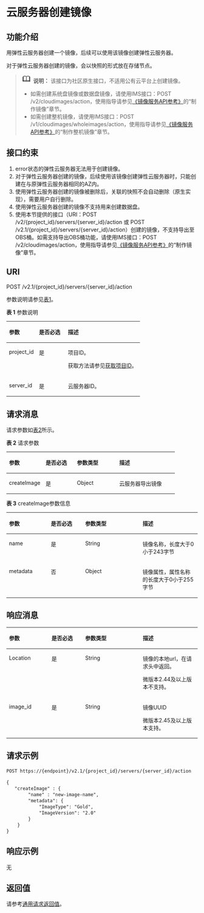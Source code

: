 # 云服务器创建镜像<a name="ZH-CN_TOPIC_0065817694"></a>

## 功能介绍<a name="zh-cn_topic_0057972976_section52906670"></a>

用弹性云服务器创建一个镜像，后续可以使用该镜像创建弹性云服务器。

对于弹性云服务器创建的镜像，会以快照的形式放在存储节点。

>![](public_sys-resources/icon-note.gif) **说明：** 
>该接口为社区原生接口，不适用公有云平台上创建镜像。
>-   如需创建系统盘镜像或数据盘镜像，请使用IMS接口：POST /v2/cloudimages/action，使用指导请参见[《镜像服务API参考》](https://support.huaweicloud.com/api-ims/ims_03_0101.html)的“制作镜像”章节。
>-   如需创建整机镜像，请使用IMS接口：POST /v1/cloudimages/wholeimages/action，使用指导请参见[《镜像服务API参考》](https://support.huaweicloud.com/api-ims/ims_03_0101.html)的“制作整机镜像”章节。

## 接口约束<a name="zh-cn_topic_0057972976_section57581898"></a>

1.  error状态的弹性云服务器无法用于创建镜像。
2.  对于弹性云服务器创建的镜像，后续使用该镜像创建弹性云服务器时，只能创建在与原弹性云服务器相同的AZ内。
3.  使用弹性云服务器创建的镜像被删除后，关联的快照不会自动删除（原生实现），需要用户自行删除。
4.  使用弹性云服务器创建的镜像不支持用来创建数据盘。
5.  使用本节提供的接口（URI：POST /v2/\{project\_id\}/servers/\{server\_id\}/action 或 POST /v2.1/\{project\_id\}/servers/\{server\_id\}/action）创建的镜像，不支持导出至OBS桶。如需支持导出OBS桶功能，请使用IMS接口：POST  /v2/cloudimages/action，使用指导请参见[《镜像服务API参考》](https://support.huaweicloud.com/api-ims/ims_03_0101.html)的“制作镜像”章节。

## URI<a name="zh-cn_topic_0057972976_section6397988"></a>

POST /v2.1/\{project\_id\}/servers/\{server\_id\}/action

参数说明请参见[表1](#table9179610161220)。

**表 1**  参数说明

<a name="table9179610161220"></a>
<table><thead align="left"><tr id="row517921012126"><th class="cellrowborder" valign="top" width="22.422242224222423%" id="mcps1.2.4.1.1"><p id="p1671661841217"><a name="p1671661841217"></a><a name="p1671661841217"></a>参数</p>
</th>
<th class="cellrowborder" valign="top" width="21.66216621662166%" id="mcps1.2.4.1.2"><p id="p9716131831216"><a name="p9716131831216"></a><a name="p9716131831216"></a>是否必选</p>
</th>
<th class="cellrowborder" valign="top" width="55.91559155915592%" id="mcps1.2.4.1.3"><p id="p2071671818123"><a name="p2071671818123"></a><a name="p2071671818123"></a>描述</p>
</th>
</tr>
</thead>
<tbody><tr id="row19179610111218"><td class="cellrowborder" valign="top" width="22.422242224222423%" headers="mcps1.2.4.1.1 "><p id="p11716141813122"><a name="p11716141813122"></a><a name="p11716141813122"></a>project_id</p>
</td>
<td class="cellrowborder" valign="top" width="21.66216621662166%" headers="mcps1.2.4.1.2 "><p id="p11717181821218"><a name="p11717181821218"></a><a name="p11717181821218"></a>是</p>
</td>
<td class="cellrowborder" valign="top" width="55.91559155915592%" headers="mcps1.2.4.1.3 "><p id="p20717131816121"><a name="p20717131816121"></a><a name="p20717131816121"></a>项目ID。</p>
<p id="p6717118161218"><a name="p6717118161218"></a><a name="p6717118161218"></a>获取方法请参见<a href="获取项目ID.md">获取项目ID</a>。</p>
</td>
</tr>
<tr id="row1518041015124"><td class="cellrowborder" valign="top" width="22.422242224222423%" headers="mcps1.2.4.1.1 "><p id="p1871731816127"><a name="p1871731816127"></a><a name="p1871731816127"></a>server_id</p>
</td>
<td class="cellrowborder" valign="top" width="21.66216621662166%" headers="mcps1.2.4.1.2 "><p id="p197171118161217"><a name="p197171118161217"></a><a name="p197171118161217"></a>是</p>
</td>
<td class="cellrowborder" valign="top" width="55.91559155915592%" headers="mcps1.2.4.1.3 "><p id="p571712187126"><a name="p571712187126"></a><a name="p571712187126"></a><span id="text971711815124"><a name="text971711815124"></a><a name="text971711815124"></a>云服务器</span>ID。</p>
</td>
</tr>
</tbody>
</table>

## 请求消息<a name="zh-cn_topic_0057972976_section33622195"></a>

请求参数如[表2](#table3529164221216)所示。

**表 2**  请求参数

<a name="table3529164221216"></a>
<table><thead align="left"><tr id="row15530742161211"><th class="cellrowborder" valign="top" width="21.7%" id="mcps1.2.5.1.1"><p id="p6981184617123"><a name="p6981184617123"></a><a name="p6981184617123"></a>参数</p>
</th>
<th class="cellrowborder" valign="top" width="18.59%" id="mcps1.2.5.1.2"><p id="p598114651213"><a name="p598114651213"></a><a name="p598114651213"></a>是否必选</p>
</th>
<th class="cellrowborder" valign="top" width="25.080000000000002%" id="mcps1.2.5.1.3"><p id="p1098112466121"><a name="p1098112466121"></a><a name="p1098112466121"></a>参数类型</p>
</th>
<th class="cellrowborder" valign="top" width="34.63%" id="mcps1.2.5.1.4"><p id="p159811446171212"><a name="p159811446171212"></a><a name="p159811446171212"></a>描述</p>
</th>
</tr>
</thead>
<tbody><tr id="row853020421122"><td class="cellrowborder" valign="top" width="21.7%" headers="mcps1.2.5.1.1 "><p id="p59811546131217"><a name="p59811546131217"></a><a name="p59811546131217"></a>createImage</p>
</td>
<td class="cellrowborder" valign="top" width="18.59%" headers="mcps1.2.5.1.2 "><p id="p11981134615121"><a name="p11981134615121"></a><a name="p11981134615121"></a>是</p>
</td>
<td class="cellrowborder" valign="top" width="25.080000000000002%" headers="mcps1.2.5.1.3 "><p id="p189811146191216"><a name="p189811146191216"></a><a name="p189811146191216"></a>Object</p>
</td>
<td class="cellrowborder" valign="top" width="34.63%" headers="mcps1.2.5.1.4 "><p id="p1698164613128"><a name="p1698164613128"></a><a name="p1698164613128"></a><span id="text149818469126"><a name="text149818469126"></a><a name="text149818469126"></a>云服务器</span>导出镜像</p>
</td>
</tr>
</tbody>
</table>

**表 3**  createImage参数信息

<a name="zh-cn_topic_0057972976_table47198018"></a>
<table><thead align="left"><tr id="zh-cn_topic_0057972976_row23638763"><th class="cellrowborder" valign="top" width="21.87%" id="mcps1.2.5.1.1"><p id="zh-cn_topic_0057972976_p35691611"><a name="zh-cn_topic_0057972976_p35691611"></a><a name="zh-cn_topic_0057972976_p35691611"></a>参数</p>
</th>
<th class="cellrowborder" valign="top" width="17.94%" id="mcps1.2.5.1.2"><p id="zh-cn_topic_0057972976_p29834312"><a name="zh-cn_topic_0057972976_p29834312"></a><a name="zh-cn_topic_0057972976_p29834312"></a>是否必选</p>
</th>
<th class="cellrowborder" valign="top" width="30.04%" id="mcps1.2.5.1.3"><p id="zh-cn_topic_0057972976_p5339351"><a name="zh-cn_topic_0057972976_p5339351"></a><a name="zh-cn_topic_0057972976_p5339351"></a>参数类型</p>
</th>
<th class="cellrowborder" valign="top" width="30.15%" id="mcps1.2.5.1.4"><p id="zh-cn_topic_0057972976_p660246"><a name="zh-cn_topic_0057972976_p660246"></a><a name="zh-cn_topic_0057972976_p660246"></a>描述</p>
</th>
</tr>
</thead>
<tbody><tr id="zh-cn_topic_0057972976_row53479976"><td class="cellrowborder" valign="top" width="21.87%" headers="mcps1.2.5.1.1 "><p id="zh-cn_topic_0057972976_p36910823"><a name="zh-cn_topic_0057972976_p36910823"></a><a name="zh-cn_topic_0057972976_p36910823"></a>name</p>
</td>
<td class="cellrowborder" valign="top" width="17.94%" headers="mcps1.2.5.1.2 "><p id="zh-cn_topic_0057972976_p43131274"><a name="zh-cn_topic_0057972976_p43131274"></a><a name="zh-cn_topic_0057972976_p43131274"></a>是</p>
</td>
<td class="cellrowborder" valign="top" width="30.04%" headers="mcps1.2.5.1.3 "><p id="zh-cn_topic_0057972976_p36986682"><a name="zh-cn_topic_0057972976_p36986682"></a><a name="zh-cn_topic_0057972976_p36986682"></a>String</p>
</td>
<td class="cellrowborder" valign="top" width="30.15%" headers="mcps1.2.5.1.4 "><p id="zh-cn_topic_0057972976_p3972286"><a name="zh-cn_topic_0057972976_p3972286"></a><a name="zh-cn_topic_0057972976_p3972286"></a>镜像名称，长度大于0小于243字节</p>
</td>
</tr>
<tr id="zh-cn_topic_0057972976_row35750577"><td class="cellrowborder" valign="top" width="21.87%" headers="mcps1.2.5.1.1 "><p id="zh-cn_topic_0057972976_p10115639"><a name="zh-cn_topic_0057972976_p10115639"></a><a name="zh-cn_topic_0057972976_p10115639"></a>metadata</p>
</td>
<td class="cellrowborder" valign="top" width="17.94%" headers="mcps1.2.5.1.2 "><p id="zh-cn_topic_0057972976_p65153652"><a name="zh-cn_topic_0057972976_p65153652"></a><a name="zh-cn_topic_0057972976_p65153652"></a>否</p>
</td>
<td class="cellrowborder" valign="top" width="30.04%" headers="mcps1.2.5.1.3 "><p id="zh-cn_topic_0057972976_p14060437"><a name="zh-cn_topic_0057972976_p14060437"></a><a name="zh-cn_topic_0057972976_p14060437"></a>Object</p>
</td>
<td class="cellrowborder" valign="top" width="30.15%" headers="mcps1.2.5.1.4 "><p id="zh-cn_topic_0057972976_p42954492"><a name="zh-cn_topic_0057972976_p42954492"></a><a name="zh-cn_topic_0057972976_p42954492"></a>镜像属性，属性名称的长度大于0小于255字节</p>
</td>
</tr>
</tbody>
</table>

## 响应消息<a name="zh-cn_topic_0057972976_section34164304"></a>

<a name="table194321619184818"></a>
<table><thead align="left"><tr id="row944991954814"><th class="cellrowborder" valign="top" width="22.21222122212221%" id="mcps1.1.5.1.1"><p id="p19449719184818"><a name="p19449719184818"></a><a name="p19449719184818"></a>参数</p>
</th>
<th class="cellrowborder" valign="top" width="17.64176417641764%" id="mcps1.1.5.1.2"><p id="p544961994813"><a name="p544961994813"></a><a name="p544961994813"></a>是否必选</p>
</th>
<th class="cellrowborder" valign="top" width="30.073007300730076%" id="mcps1.1.5.1.3"><p id="p1144918191483"><a name="p1144918191483"></a><a name="p1144918191483"></a>参数类型</p>
</th>
<th class="cellrowborder" valign="top" width="30.073007300730076%" id="mcps1.1.5.1.4"><p id="p15449161954819"><a name="p15449161954819"></a><a name="p15449161954819"></a>描述</p>
</th>
</tr>
</thead>
<tbody><tr id="row2449141911489"><td class="cellrowborder" valign="top" width="22.21222122212221%" headers="mcps1.1.5.1.1 "><p id="p54499190480"><a name="p54499190480"></a><a name="p54499190480"></a>Location</p>
</td>
<td class="cellrowborder" valign="top" width="17.64176417641764%" headers="mcps1.1.5.1.2 "><p id="p144491919134811"><a name="p144491919134811"></a><a name="p144491919134811"></a>是</p>
</td>
<td class="cellrowborder" valign="top" width="30.073007300730076%" headers="mcps1.1.5.1.3 "><p id="p1644961924815"><a name="p1644961924815"></a><a name="p1644961924815"></a>String</p>
</td>
<td class="cellrowborder" valign="top" width="30.073007300730076%" headers="mcps1.1.5.1.4 "><p id="p4449819124813"><a name="p4449819124813"></a><a name="p4449819124813"></a>镜像的本地url，在请求头中返回。</p>
<p id="p179991156134920"><a name="p179991156134920"></a><a name="p179991156134920"></a>微版本2.44及以上版本不支持。</p>
</td>
</tr>
<tr id="row244981920485"><td class="cellrowborder" valign="top" width="22.21222122212221%" headers="mcps1.1.5.1.1 "><p id="p2464141924819"><a name="p2464141924819"></a><a name="p2464141924819"></a>image_id</p>
</td>
<td class="cellrowborder" valign="top" width="17.64176417641764%" headers="mcps1.1.5.1.2 "><p id="p104641819174818"><a name="p104641819174818"></a><a name="p104641819174818"></a>是</p>
</td>
<td class="cellrowborder" valign="top" width="30.073007300730076%" headers="mcps1.1.5.1.3 "><p id="p194647198489"><a name="p194647198489"></a><a name="p194647198489"></a>String</p>
</td>
<td class="cellrowborder" valign="top" width="30.073007300730076%" headers="mcps1.1.5.1.4 "><p id="p746418198488"><a name="p746418198488"></a><a name="p746418198488"></a>镜像UUID</p>
<p id="p1353146174918"><a name="p1353146174918"></a><a name="p1353146174918"></a>微版本2.45及以上版本支持。</p>
</td>
</tr>
</tbody>
</table>

## 请求示例<a name="zh-cn_topic_0057972976_section39043280"></a>

```
POST https://{endpoint}/v2.1/{project_id}/servers/{server_id}/action
```

```
{
   "createImage" : {
        "name" : "new-image-name",
        "metadata": {
            "ImageType": "Gold",
            "ImageVersion": "2.0"
        }
    }
}
```

## 响应示例<a name="section10810185715811"></a>

无

## 返回值<a name="zh-cn_topic_0057972976_section128741313191616"></a>

请参考[通用请求返回值](通用请求返回值.md)。

